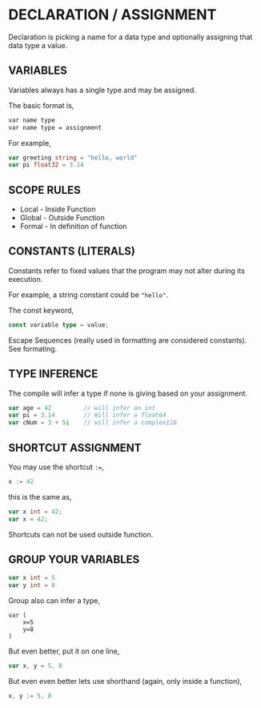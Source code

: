 # DECLARATION / ASSIGNMENT

Declaration is picking a name for a data type and optionally assigning
that data type a value.

## VARIABLES

Variables always has a single type and may be assigned.

The basic format is,

```txt
var name type
var name type = assignment
```

For example,

```go
var greeting string = "hello, world"
var pi float32 = 3.14
```

## SCOPE RULES

* Local - Inside Function
* Global - Outside Function
* Formal - In definition of function

## CONSTANTS (LITERALS)

Constants refer to fixed values that the program may not alter during its execution.

For example, a string constant could be `"hello"`.

The const keyword, 

```go
const variable type = value;
```

Escape Sequences (really used in formatting are considered constants). See formating.

## TYPE INFERENCE

The compile will infer a type if none is giving
based on your assignment.

```go
var age = 42         // will infer an int
var pi = 3.14        // Will infer a float64
var cNum = 3 + 5i    // will infer a complex128
```

## SHORTCUT ASSIGNMENT

You may use the shortcut `:=`,

```go
x := 42
```

this is the same as,

```go
var x int = 42;
var x = 42;
```

Shortcuts can not be used outside function.

## GROUP YOUR VARIABLES

```go
var x int = 5
var y int = 8
```

Group also can infer a type,
```
var (
    x=5
    y=8
)
```

But even better, put it on one line,

```go
var x, y = 5, 8
```

But even even better lets use shorthand
(again, only inside a function),

```go
x, y := 5, 8
```
